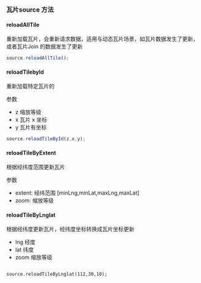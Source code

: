 ### 瓦片source 方法

#### reloadAllTile

重新加载瓦片，会重新请求数据，适用与动态瓦片场景，如瓦片数据发生了更新，或者瓦片Join 的数据发生了更新

```ts pure
source.reloadAllTile();
```

#### reloadTilebyId

重新加载特定瓦片的 

参数
- z  缩放等级
- x  瓦片 x 坐标
- y  瓦片有坐标

```ts  pure
source.reloadTileById(z,x,y);
```

#### reloadTileByExtent

根据经纬度范围更新瓦片

参数

- extent: 经纬范围 [minLng,minLat,maxLng,maxLat]
- zoom: 缩放等级

#### reloadTileByLnglat

根据经纬度更新瓦片，经纬度坐标转换成瓦片坐标更新

- lng 经度
- lat  纬度
- zoom 缩放等级


```tsx pure

source.reloadTileByLnglat(112,30,10);
```
